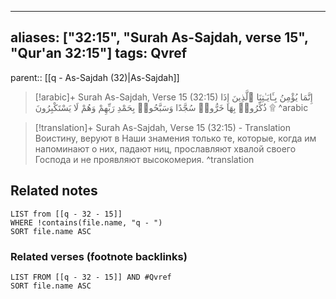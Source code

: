 
---
aliases: ["32:15", "Surah As-Sajdah, verse 15", "Qur'an 32:15"]
tags: Qvref
---

parent:: [[q - As-Sajdah (32)|As-Sajdah]]

> [!arabic]+ Surah As-Sajdah, Verse 15 (32:15)
> <span class="quran-arabic">إِنَّمَا يُؤْمِنُ بِـَٔايَـٰتِنَا ٱلَّذِينَ إِذَا ذُكِّرُوا۟ بِهَا خَرُّوا۟ سُجَّدًا وَسَبَّحُوا۟ بِحَمْدِ رَبِّهِمْ وَهُمْ لَا يَسْتَكْبِرُونَ ۩</span>
^arabic

> [!translation]+ Surah As-Sajdah, Verse 15 (32:15) - Translation
> Воистину, веруют в Наши знамения только те, которые, когда им напоминают о них, падают ниц, прославляют хвалой своего Господа и не проявляют высокомерия.
^translation



## Related notes
```dataview
LIST from [[q - 32 - 15]]
WHERE !contains(file.name, "q - ")
SORT file.name ASC
```

### Related verses (footnote backlinks)
```dataview
LIST FROM [[q - 32 - 15]] AND #Qvref
SORT file.name ASC
```


